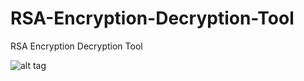 # RSA-Encryption-Decryption-Tool
RSA Encryption Decryption Tool

![alt tag](https://emreovunc.com/projects/rsa_gui.jpg)
